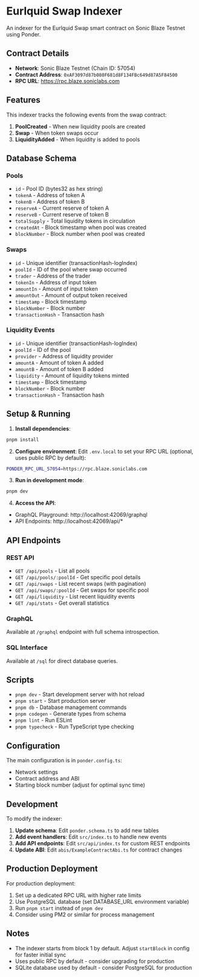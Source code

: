 # Eurlquid Swap Indexer

An indexer for the Eurlquid Swap smart contract on Sonic Blaze Testnet using Ponder.

## Contract Details

- **Network**: Sonic Blaze Testnet (Chain ID: 57054)
- **Contract Address**: `0xAF3097d87b080F681d8F134FBc649d87A5F84500`
- **RPC URL**: https://rpc.blaze.soniclabs.com

## Features

This indexer tracks the following events from the swap contract:

1. **PoolCreated** - When new liquidity pools are created
2. **Swap** - When token swaps occur
3. **LiquidityAdded** - When liquidity is added to pools

## Database Schema

### Pools
- `id` - Pool ID (bytes32 as hex string)
- `tokenA` - Address of token A
- `tokenB` - Address of token B  
- `reserveA` - Current reserve of token A
- `reserveB` - Current reserve of token B
- `totalSupply` - Total liquidity tokens in circulation
- `createdAt` - Block timestamp when pool was created
- `blockNumber` - Block number when pool was created

### Swaps
- `id` - Unique identifier (transactionHash-logIndex)
- `poolId` - ID of the pool where swap occurred
- `trader` - Address of the trader
- `tokenIn` - Address of input token
- `amountIn` - Amount of input token
- `amountOut` - Amount of output token received
- `timestamp` - Block timestamp
- `blockNumber` - Block number
- `transactionHash` - Transaction hash

### Liquidity Events
- `id` - Unique identifier (transactionHash-logIndex)
- `poolId` - ID of the pool
- `provider` - Address of liquidity provider
- `amountA` - Amount of token A added
- `amountB` - Amount of token B added
- `liquidity` - Amount of liquidity tokens minted
- `timestamp` - Block timestamp
- `blockNumber` - Block number
- `transactionHash` - Transaction hash

## Setup & Running

1. **Install dependencies**:
```bash
pnpm install
```

2. **Configure environment**:
Edit `.env.local` to set your RPC URL (optional, uses public RPC by default):
```bash
PONDER_RPC_URL_57054=https://rpc.blaze.soniclabs.com
```

3. **Run in development mode**:
```bash
pnpm dev
```

4. **Access the API**:
- GraphQL Playground: http://localhost:42069/graphql
- API Endpoints: http://localhost:42069/api/*

## API Endpoints

### REST API
- `GET /api/pools` - List all pools
- `GET /api/pools/:poolId` - Get specific pool details
- `GET /api/swaps` - List recent swaps (with pagination)
- `GET /api/swaps/:poolId` - Get swaps for specific pool
- `GET /api/liquidity` - List recent liquidity events
- `GET /api/stats` - Get overall statistics

### GraphQL
Available at `/graphql` endpoint with full schema introspection.

### SQL Interface
Available at `/sql` for direct database queries.

## Scripts

- `pnpm dev` - Start development server with hot reload
- `pnpm start` - Start production server
- `pnpm db` - Database management commands
- `pnpm codegen` - Generate types from schema
- `pnpm lint` - Run ESLint
- `pnpm typecheck` - Run TypeScript type checking

## Configuration

The main configuration is in `ponder.config.ts`:
- Network settings
- Contract address and ABI
- Starting block number (adjust for optimal sync time)

## Development

To modify the indexer:

1. **Update schema**: Edit `ponder.schema.ts` to add new tables
2. **Add event handlers**: Edit `src/index.ts` to handle new events
3. **Add API endpoints**: Edit `src/api/index.ts` for custom REST endpoints
4. **Update ABI**: Edit `abis/ExampleContractAbi.ts` for contract changes

## Production Deployment

For production deployment:

1. Set up a dedicated RPC URL with higher rate limits
2. Use PostgreSQL database (set DATABASE_URL environment variable)
3. Run `pnpm start` instead of `pnpm dev`
4. Consider using PM2 or similar for process management

## Notes

- The indexer starts from block 1 by default. Adjust `startBlock` in config for faster initial sync
- Uses public RPC by default - consider upgrading for production
- SQLite database used by default - consider PostgreSQL for production
